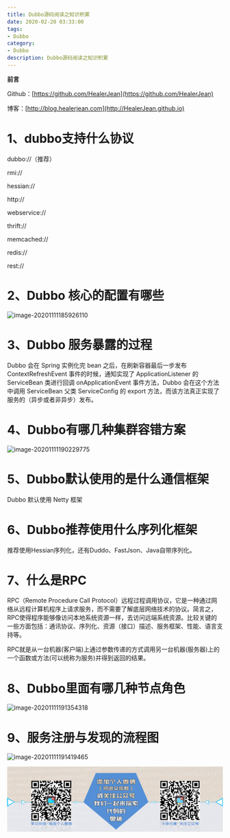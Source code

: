 ```yaml
---
title: Dubbo源码阅读之知识积累
date: 2020-02-20 03:33:00
tags: 
- Dubbo
category: 
- Dubbo
description: Dubbo源码阅读之知识积累
---
```


**前言**     

 Github：[https://github.com/HealerJean](https://github.com/HealerJean)         

 博客：[http://blog.healerjean.com](http://HealerJean.github.io)          



# 1、dubbo支持什么协议

dubbo://（推荐）   

rmi://   

hessian://   

http://   

webservice://   

thrift://    

memcached://    

redis://    

rest://



# 2、Dubbo 核心的配置有哪些

![image-20201111185926110](C:\Users\HealerJean\AppData\Roaming\Typora\typora-user-images\image-20201111185926110.png)

# 3、Dubbo 服务暴露的过程

Dubbo 会在 Spring 实例化完 bean 之后，在刷新容器最后一步发布 ContextRefreshEvent 事件的时候，通知实现了 ApplicationListener 的 ServiceBean 类进行回调 onApplicationEvent 事件方法，Dubbo 会在这个方法中调用 ServiceBean 父类 ServiceConfig 的 export 方法，而该方法真正实现了服务的（异步或者非异步）发布。



# 4、Dubbo有哪几种集群容错方案

![image-20201111190229775](C:\Users\HealerJean\AppData\Roaming\Typora\typora-user-images\image-20201111190229775.png)

# 5、Dubbo默认使用的是什么通信框架

Dubbo 默认使用 Netty 框架



# 6、Dubbo推荐使用什么序列化框架



推荐使用Hessian序列化，还有Duddo、FastJson、Java自带序列化。



# 7、什么是RPC

RPC（Remote Procedure Call Protocol）远程过程调用协议，它是一种通过网络从远程计算机程序上请求服务，而不需要了解底层网络技术的协议。简言之，RPC使得程序能够像访问本地系统资源一样，去访问远端系统资源。比较关键的一些方面包括：通讯协议、序列化、资源（接口）描述、服务框架、性能、语言支持等。   

RPC就是从一台机器(客户端)上通过参数传递的方式调用另一台机器(服务器)上的一个函数或方法(可以统称为服务)并得到返回的结果。   



# 8、Dubbo里面有哪几种节点角色

![image-20201111191354318](C:\Users\HealerJean\AppData\Roaming\Typora\typora-user-images\image-20201111191354318.png)

# 9、**服务注册与发现的流程图**

![image-20201111191419465](C:\Users\HealerJean\AppData\Roaming\Typora\typora-user-images\image-20201111191419465.png)

















![ContactAuthor](https://raw.githubusercontent.com/HealerJean/HealerJean.github.io/master/assets/img/artical_bottom.jpg)





<link rel="stylesheet" href="https://unpkg.com/gitalk/dist/gitalk.css">

<script src="https://unpkg.com/gitalk@latest/dist/gitalk.min.js"></script> 
<div id="gitalk-container"></div>    
 <script type="text/javascript">
    var gitalk = new Gitalk({
		clientID: `1d164cd85549874d0e3a`,
		clientSecret: `527c3d223d1e6608953e835b547061037d140355`,
		repo: `HealerJean.github.io`,
		owner: 'HealerJean',
		admin: ['HealerJean'],
		id: 'VeqLtdamZ8MojySp',
    });
    gitalk.render('gitalk-container');
</script> 

